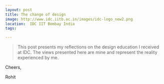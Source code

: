 ```yaml
---
layout: post
title: The change of design
image: http://www.idc.iitb.ac.in/images/idc-logo_new2.png
location:  IDC IIT Bombay India
tags:

---
```


> This post presents my reflections on the design education I received at IDC. The views presented here are mine and represent the reality experienced by me.  



Cheers,

Rohit


      
